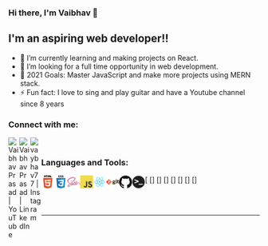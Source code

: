 ### Hi there, I'm Vaibhav 👋

## I'm an aspiring web developer!!

- 🌱 I’m currently learning and making projects on React.
- 👯 I’m looking for a full time opportunity in web development.
- 🥅 2021 Goals: Master JavaScript and make more projects using MERN stack.
- ⚡ Fun fact: I love to sing and play guitar and have a Youtube channel since 8 years
### Connect with me:

[<img align="left" alt="Vaibhav Prasad | YouTube" width="22px" color="white" src="https://cdn.jsdelivr.net/npm/simple-icons@v3/icons/youtube.svg" />][youtube]
[<img align="left" alt="Vaibhav Prasad | LinkedIn" width="22px" src="https://cdn.jsdelivr.net/npm/simple-icons@v3/icons/linkedin.svg" />][linkedin]
[<img align="left" alt="vaybhav77 | Instagram" width="22px" src="https://cdn.jsdelivr.net/npm/simple-icons@v3/icons/instagram.svg" />][instagram]

<br />

### Languages and Tools:

[<img align="left" alt="HTML5" width="26px" src="https://raw.githubusercontent.com/github/explore/80688e429a7d4ef2fca1e82350fe8e3517d3494d/topics/html/html.png" />
[<img align="left" alt="CSS3" width="26px" src="https://raw.githubusercontent.com/github/explore/80688e429a7d4ef2fca1e82350fe8e3517d3494d/topics/css/css.png" />]
[<img align="left" alt="Sass" width="26px" src="https://raw.githubusercontent.com/github/explore/80688e429a7d4ef2fca1e82350fe8e3517d3494d/topics/sass/sass.png" />]
[<img align="left" alt="JavaScript" width="26px" src="https://raw.githubusercontent.com/github/explore/80688e429a7d4ef2fca1e82350fe8e3517d3494d/topics/javascript/javascript.png" />]
[<img align="left" alt="React" width="26px" src="https://raw.githubusercontent.com/github/explore/80688e429a7d4ef2fca1e82350fe8e3517d3494d/topics/react/react.png" />]
[<img align="left" alt="Git" width="26px" src="https://raw.githubusercontent.com/github/explore/80688e429a7d4ef2fca1e82350fe8e3517d3494d/topics/git/git.png" />]
[<img align="left" alt="GitHub" width="26px" src="https://raw.githubusercontent.com/github/explore/78df643247d429f6cc873026c0622819ad797942/topics/github/github.png" />]
[<img align="left" alt="Terminal" width="26px" src="https://raw.githubusercontent.com/github/explore/80688e429a7d4ef2fca1e82350fe8e3517d3494d/topics/terminal/terminal.png" />]

<br />
<br />

---

[youtube]: https://www.youtube.com/vaibhavprasad
[instagram]: https://www.instagram.com/vaybhav77/
[linkedin]: https://www.linkedin.com/in/vaibhav-prasad-495451166/
